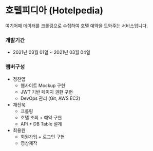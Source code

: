 # 호텔피디아 (Hotelpedia)

여기어때 데이터를 크롤링으로 수집하여 호텔 예약을 도와주는 서비스입니다.

### 개발기간
+ 2021년 03월 01일 ~ 2021년 03월 04일

### 맴버구성
+ 정찬엽
  + 웹사이트 Mockup 구현
  + JWT 기반 페이지 권한 구현
  + DevOps 관리 (Git, AWS EC2)
+ 채진욱
  + 크롤링
  + 호텔 조회 + 예약 구현 
  + API + DB Table 설계
+ 최용원
  + 회원가입 + 로그인 구현 
  + 영상제작